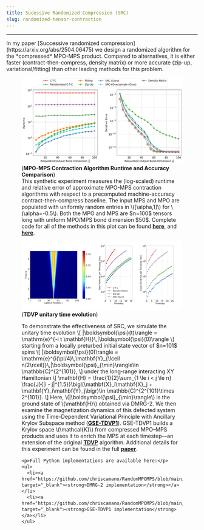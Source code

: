 ```yaml
---
title: Sucessive Randomized Compression (SRC)
slug: randomized-tensor-contraction
---
```

<hr class="page-title-hr" />
In my paper [Successive randomized compression](https://arxiv.org/abs/2504.06475) we design a randomized algorithm for the *compressed* MPO-MPS product. Compared to alternatives, it is either faster (contract-then-compress, density 
matrix) or more accurate (zip-up, variational/fitting) than other leading methods for this problem.
<figure class="gallery-figure mathjax-process">
  <img src="/assets/img/gallery/Fig2_final.png" alt="Scaling comparison across dimensions." />
 <figcaption class="image-titlecard">
    (<strong>MPO-MPS Contraction Algorithm Runtime and Accuracy Comparison</strong>)
  </figcaption>  <div class="image-discussion mathjax-process">
  This synthetic experiment measures the (log-scaled) runtime and relative error of approximate MPO-MPS contraction algorithms with respect to a precomputed machine-accuracy contract-then-compress baseline. The input MPS and MPO are populated with uniformly random entries in \([\alpha,1]\) for \(\alpha=-0.5\). Both the MPO and MPS are $n=100$ tensors long with uniform MPO/MPS bond dimension $50$. Complete code for all of the methods in this plot can be found  
  <a href="https://github.com/chriscamano/RandomMPOMPS/blob/main/code/tensornetwork/contraction.py" target="_blank"><strong>here</strong></a>, and <a href="https://github.com/chriscamano/RandomMPOMPS/blob/main/code/tensornetwork/rounding.py" target="_blank"><strong>here</strong></a>.
</div>
</figure>




<figure class="gallery-figure mathjax-process">
  <img src="/assets/img/gallery/TDVP.png" alt="Contraction path evolution." />
  <figcaption class="image-titlecard">
    (<strong>TDVP unitary time evolution</strong>)
  </figcaption>

  <div class="image-discussion mathjax-process">
    <p>To demonstrate the effectiveness of SRC, we simulate the unitary time evolution 
      \[
        |\boldsymbol{\psi}(t)\rangle = \mathrm{e}^{-i t \mathbf{H}}\,|\boldsymbol{\psi}(0)\rangle 
      \]
      starting from a locally preturbed initial state vector of $n=101$ spins
      \[
        |\boldsymbol{\psi}(0)\rangle = \mathrm{e}^{i(\pi/4)\,\mathbf{Y}_{\lceil n/2\rceil}}\,|\boldsymbol{\psi}_{\min}\rangle\in \mathbb{C}^{2^{101}},
      \]
      under the long‐range interacting XY Hamiltonian
      \[
        \mathbf{H} = \frac{1}{2}\sum_{1 \le i < j \le n} \frac{J}{|i - j|^{1.5}}\bigl(\mathbf{X}_i\mathbf{X}_j + \mathbf{Y}_i\mathbf{Y}_j\bigr)\in \mathbb{C}^{2^{101}\times 2^{101}}.
      \]
      Here, \(|\boldsymbol{\psi}_{\min}\rangle\) is the ground state of \(\mathbf{H}\) obtained via DMRG-2. We then examine the magnetization dynamics of this defected system using the Time-Dependent Variational Principle with Ancillary Krylov Subspace method (<a href="https://arxiv.org/pdf/2005.06104" target="_blank"><strong>GSE-TDVP1</strong></a>). GSE-TDVP1 builds a Krylov space \(\mathcal{K}\) from compressed MPO–MPS products and uses it to enrich the MPS at each timestep—an extension of the original <a href="https://arxiv.org/abs/1103.0936" target="_blank"><strong>TDVP</strong></a> algorithm. Additional details for this experiment can be found in the full <a href="https://arxiv.org/abs/2504.06475" target="_blank"><strong>paper</strong></a>.</p>

    <p>Full Python implementations are available here:</p>
    <ul>
      <li><a href="https://github.com/chriscamano/RandomMPOMPS/blob/main/code/quantum/dmrg.py" target="_blank"><strong>DMRG-2 implementation</strong></a></li>
      <li><a href="https://github.com/chriscamano/RandomMPOMPS/blob/main/code/quantum/tdvp.py" target="_blank"><strong>GSE-TDVP1 implementation</strong></a></li>
    </ul>
  </div>
</figure>

